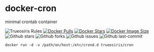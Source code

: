 # docker-cron
minimal crontab container

![Trueosiris Rules](https://img.shields.io/badge/trueosiris-rules-f08060)
[![Docker Pulls](https://badgen.net/docker/pulls/trueosiris/cron?icon=docker&label=pulls)](https://hub.docker.com/r/trueosiris/cron/)
[![Docker Stars](https://badgen.net/docker/stars/trueosiris/cron?icon=docker&label=stars)](https://hub.docker.com/r/trueosiris/cron/)
[![Docker Image Size](https://badgen.net/docker/size/trueosiris/cron?icon=docker&label=image%20size)](https://hub.docker.com/r/trueosiris/cron/)
![Github stars](https://badgen.net/github/stars/trueosiris/docker-cron?icon=github&label=stars)
![Github forks](https://badgen.net/github/forks/trueosiris/docker-cron?icon=github&label=forks)
![Github issues](https://img.shields.io/github/issues/TrueOsiris/docker-cron)
![Github last-commit](https://img.shields.io/github/last-commit/TrueOsiris/docker-cron)

```
docker run -d -v /path/on/host:/etc/crond.d trueosiris/cron
```
